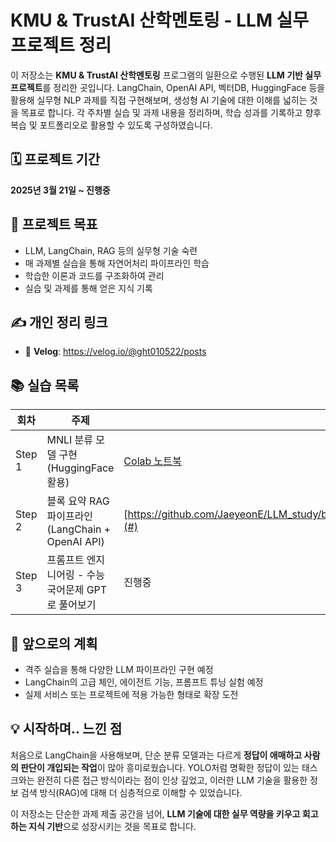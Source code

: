 # KMU & TrustAI 산학멘토링 - LLM 실무 프로젝트 정리

이 저장소는 **KMU & TrustAI 산학멘토링** 프로그램의 일환으로 수행된 **LLM 기반 실무 프로젝트**를 정리한 곳입니다. LangChain, OpenAI API, 벡터DB, HuggingFace 등을 활용해 실무형 NLP 과제를 직접 구현해보며, 생성형 AI 기술에 대한 이해를 넓히는 것을 목표로 합니다. 각 주차별 실습 및 과제 내용을 정리하며, 학습 성과를 기록하고 향후 복습 및 포트폴리오로 활용할 수 있도록 구성하였습니다.

## 🗓️ 프로젝트 기간

**2025년 3월 21일 ~ 진행중**

## 🌟 프로젝트 목표

* LLM, LangChain, RAG 등의 실무형 기술 숙련
* 매 과제별 실습을 통해 자연어처리 파이프라인 학습
* 학습한 이론과 코드를 구조화하여 관리
* 실습 및 과제를 통해 얻은 지식 기록

## ✍️ 개인 정리 링크

* 📖 **Velog**: https://velog.io/@ght010522/posts

## 📚 실습 목록

| 회차 | 주제 | 정리 링크 |
|------|------|-----------|
| Step 1 | MNLI 분류 모델 구현 (HuggingFace 활용) | [Colab 노트북](#) |
| Step 2 | 블록 요약 RAG 파이프라인 (LangChain + OpenAI API) | [https://github.com/JaeyeonE/LLM_study/blob/main/2nd_rag_with_source/2nd_rag_with_source.ipynb](#) |
| Step 3 | 프롬프트 엔지니어링 - 수능 국어문제 GPT로 풀어보기 | 진행중 |

## 🚀 앞으로의 계획

* 격주 실습을 통해 다양한 LLM 파이프라인 구현 예정
* LangChain의 고급 체인, 에이전트 기능, 프롬프트 튜닝 실험 예정
* 실제 서비스 또는 프로젝트에 적용 가능한 형태로 확장 도전

## 💡 시작하며.. 느낀 점

처음으로 LangChain을 사용해보며, 단순 분류 모델과는 다르게 **정답이 애매하고 사람의 판단이 개입되는 작업**이 많아 흥미로웠습니다. YOLO처럼 명확한 정답이 있는 태스크와는 완전히 다른 접근 방식이라는 점이 인상 깊었고, 이러한 LLM 기술을 활용한 정보 검색 방식(RAG)에 대해 더 심층적으로 이해할 수 있었습니다.

이 저장소는 단순한 과제 제출 공간을 넘어, **LLM 기술에 대한 실무 역량을 키우고 회고하는 지식 기반**으로 성장시키는 것을 목표로 합니다.
